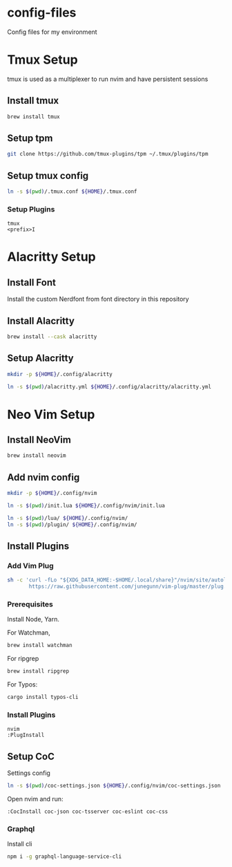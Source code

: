 # config-files

Config files for my environment

# Tmux Setup

tmux is used as a multiplexer to run nvim and have persistent sessions

## Install tmux

```bash
brew install tmux
```

## Setup tpm

```bash
git clone https://github.com/tmux-plugins/tpm ~/.tmux/plugins/tpm
```

## Setup tmux config

```bash
ln -s $(pwd)/.tmux.conf ${HOME}/.tmux.conf
```

### Setup Plugins

```
tmux
<prefix>I
```

# Alacritty Setup

## Install Font

Install the custom Nerdfont from font directory in this repository

## Install Alacritty

```bash
brew install --cask alacritty
```

## Setup Alacritty

```bash
mkdir -p ${HOME}/.config/alacritty
```

```bash
ln -s $(pwd)/alacritty.yml ${HOME}/.config/alacritty/alacritty.yml
```

# Neo Vim Setup

## Install NeoVim

```bash
brew install neovim
```

## Add nvim config

```bash
mkdir -p ${HOME}/.config/nvim
```

```bash
ln -s $(pwd)/init.lua ${HOME}/.config/nvim/init.lua
```


```bash
ln -s $(pwd)/lua/ ${HOME}/.config/nvim/
ln -s $(pwd)/plugin/ ${HOME}/.config/nvim/
```

## Install Plugins

### Add Vim Plug

```bash
sh -c 'curl -fLo "${XDG_DATA_HOME:-$HOME/.local/share}"/nvim/site/autoload/plug.vim --create-dirs \
       https://raw.githubusercontent.com/junegunn/vim-plug/master/plug.vim'
```

### Prerequisites

Install Node, Yarn.

For Watchman,

```bash
brew install watchman
```

For ripgrep

```bash
brew install ripgrep
```

For Typos:

```bash
cargo install typos-cli
```

### Install Plugins

```
nvim
:PlugInstall
```

## Setup CoC

Settings config

```bash
ln -s $(pwd)/coc-settings.json ${HOME}/.config/nvim/coc-settings.json
```

Open nvim and run:

```
:CocInstall coc-json coc-tsserver coc-eslint coc-css
```

### Graphql

Install cli

```bash
npm i -g graphql-language-service-cli
```
